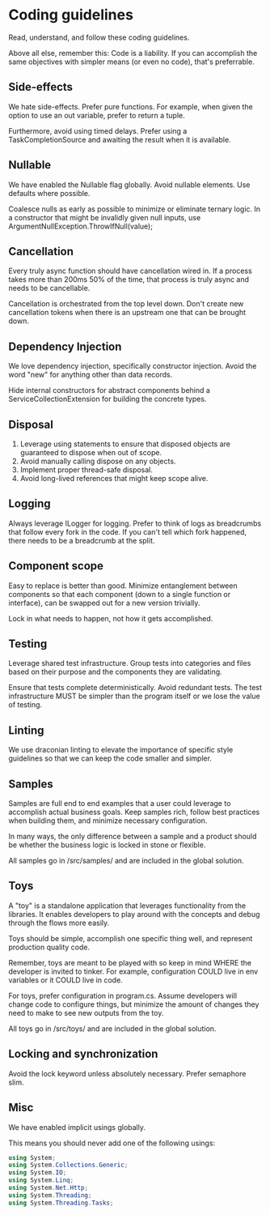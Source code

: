 # Coding guidelines
Read, understand, and follow these coding guidelines.

Above all else, remember this: Code is a liability. If you can accomplish the same objectives with simpler means (or even no code), that's preferrable.

## Side-effects
We hate side-effects. Prefer pure functions.
For example, when given the option to use an out variable, prefer to return a tuple.

Furthermore, avoid using timed delays. Prefer using a TaskCompletionSource and awaiting the result when it is available.

## Nullable
We have enabled the Nullable flag globally.
Avoid nullable elements. Use defaults where possible.

Coalesce nulls as early as possible to minimize or eliminate ternary logic.
In a constructor that might be invalidly given null inputs, use ArgumentNullException.ThrowIfNull(value);

## Cancellation
Every truly async function should have cancellation wired in.
If a process takes more than 200ms 50% of the time, that process is truly async and needs to be cancellable.

Cancellation is orchestrated from the top level down. Don't create new cancellation tokens when there is an upstream one that can be brought down.

## Dependency Injection
We love dependency injection, specifically constructor injection.
Avoid the word "new" for anything other than data records.

Hide internal constructors for abstract components behind a ServiceCollectionExtension for building the concrete types.

## Disposal
1. Leverage using statements to ensure that disposed objects are guaranteed to dispose when out of scope.
2. Avoid manually calling dispose on any objects.
3. Implement proper thread-safe disposal.
4. Avoid long-lived references that might keep scope alive.

## Logging
Always leverage ILogger for logging.
Prefer to think of logs as breadcrumbs that follow every fork in the code.
If you can't tell which fork happened, there needs to be a breadcrumb at the split.

## Component scope
Easy to replace is better than good.
Minimize entanglement between components so that each component (down to a single function or interface), can be swapped out for a new version trivially.

Lock in what needs to happen, not how it gets accomplished.

## Testing
Leverage shared test infrastructure.
Group tests into categories and files based on their purpose and the components they are validating.

Ensure that tests complete deterministically. Avoid redundant tests.
The test infrastructure MUST be simpler than the program itself or we lose the value of testing.

## Linting
We use draconian linting to elevate the importance of specific style guidelines so that we can keep the code smaller and simpler.

## Samples
Samples are full end to end examples that a user could leverage to accomplish actual business goals.
Keep samples rich, follow best practices when building them, and minimize necessary configuration.

In many ways, the only difference between a sample and a product should be whether the business logic is locked in stone or flexible.

All samples go in /src/samples/ and are included in the global solution.

## Toys
A "toy" is a standalone application that leverages functionality from the libraries.
It enables developers to play around with the concepts and debug through the flows more easily.

Toys should be simple, accomplish one specific thing well, and represent production quality code.

Remember, toys are meant to be played with so keep in mind WHERE the developer is invited to tinker.
For example, configuration COULD live in env variables or it COULD live in code.

For toys, prefer configuration in program.cs. Assume developers will change code to configure things, but minimize the amount of changes they need to make to see new outputs from the toy.

All toys go in /src/toys/ and are included in the global solution.

## Locking and synchronization
Avoid the lock keyword unless absolutely necessary.
Prefer semaphore slim.

## Misc
We have enabled implicit usings globally.

This means you should never add one of the following usings:
```csharp
using System;
using System.Collections.Generic;
using System.IO;
using System.Linq;
using System.Net.Http;
using System.Threading;
using System.Threading.Tasks;
```